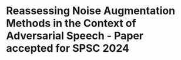# Reassessing Noise Augmentation Methods in the Context of Adversarial Speech - Paper accepted for SPSC 2024

